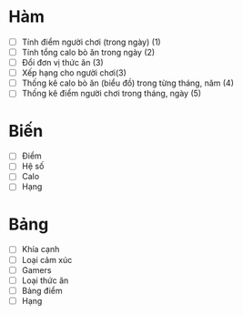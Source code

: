 # Hàm
- [ ] Tính điểm người chơi (trong ngày) (1)
- [ ] Tính tổng calo bò ăn trong ngày (2)
- [ ] Đổi đơn vị thức ăn (3) 
- [ ] Xếp hạng cho người chơi(3)
- [ ] Thống kê calo bò ăn (biểu đồ) trong từng tháng, năm (4)
- [ ] Thống kê điểm người chơi trong tháng, ngày (5)
# Biến
- [ ] Điểm
- [ ] Hệ số
- [ ] Calo
- [ ] Hạng
# Bảng
- [ ] Khía cạnh
- [ ] Loại cảm xúc
- [ ] Gamers
- [ ] Loại thức ăn
- [ ] Bảng điểm
- [ ] Hạng
